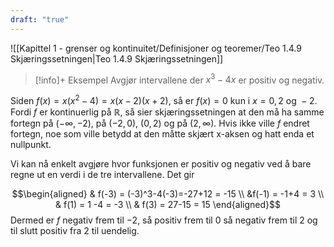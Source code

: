 ```yaml
---
draft: "true"
---
```

![[Kapittel 1 - grenser og kontinuitet/Definisjoner og teoremer/Teo 1.4.9 Skjæringssetningen|Teo 1.4.9 Skjæringssetningen]]

> [!info]+ Eksempel
> Avgjør intervallene der $x^3-4x$ er positiv og negativ.

Siden $f(x) = x(x^2-4)= x(x-2)(x+2)$, så er $f(x) = 0$ kun i $x = 0, 2 \text{ og } -2$. Fordi $f$ er kontinuerlig på $\mathbb{R}$, så sier skjæringssetningen at den må ha samme fortegn på $(-\infty, -2)$, på $(-2,0)$, $(0,2)$ og på $(2,\infty)$. Hvis ikke ville $f$ endret fortegn, noe som ville betydd at den måtte skjært x-aksen og hatt enda et nullpunkt.

Vi kan nå enkelt avgjøre hvor funksjonen er positiv og negativ ved å bare regne ut en verdi i de tre intervallene. Det gir

$$\begin{aligned} & f(-3) = (-3)^3-4(-3)=-27+12 = -15 \\ &f(-1) = -1+4 = 3 \\ & f(1) = 1 -4 = -3 \\ & f(3) = 27-15 = 15 \end{aligned}$$ 
Dermed er $f$ negativ frem til $-2$, så positiv frem til $0$ så negativ frem til $2$ og til slutt positiv fra $2$ til uendelig. 

